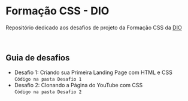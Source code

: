 # Formação CSS - DIO

Repositório dedicado aos desafios de projeto da Formação CSS da [DIO](https://www.dio.me)

<br>

## Guia de desafios

- Desafio 1: Criando sua Primeira Landing Page com HTML e CSS <br> `Código na pasta Desafio 1`
- Desafio 2: Clonando a Página do YouTube com CSS <br> `Código na pasta Desafio 2`
